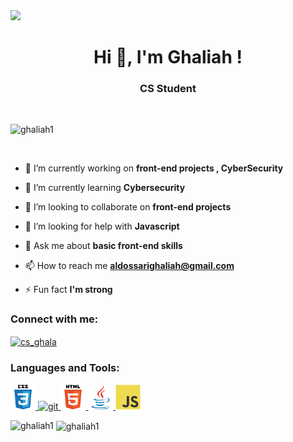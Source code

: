 <img src="https://64.media.tumblr.com/4dc7f9d7902c65856e4baa8aeaeaed01/tumblr_owsbgsWF5R1r5u9m2o4_500.gif"/>
<br>
<h1 align="center">Hi 👋, I'm Ghaliah !</h1>
<h3 align="center">CS Student</h3>
<br>
<img align="right" width="400 src="[https://th.bing.com/th/id/R.4fae230a415b0a3fb12ea09ed6d51616?rik=vSJgwEGiDWN5Mw&pid=ImgRaw&r=0 ](https://camo.githubusercontent.com/ba9f3bd30647e352a3f5e1e45eb45c6ec7bad6155cd16aaedf4a426738da0ca5/68747470733a2f2f696e646f616e616c79746963612e636f6d2f7374617469632f696d616765732f62616e6e6572722e676966)" />
<p align="left"> <img src="https://komarev.com/ghpvc/?username=ghaliah1&label=Profile%20views&color=0e75b6&style=flat" alt="ghaliah1" /> </p>
 
<br>

- 🔭 I’m currently working on **front-end projects , CyberSecurity**

- 🌱 I’m currently learning **Cybersecurity**

- 👯 I’m looking to collaborate on **front-end projects**

- 🤝 I’m looking for help with **Javascript**

- 💬 Ask me about **basic front-end skills**

- 📫 How to reach me **aldossarighaliah@gmail.com**

- ⚡ Fun fact **I'm strong**

<h3 align="left">Connect with me:</h3>
<p align="left">
<a href="https://twitter.com/cs_ghala" target="blank"><img align="center" src="https://raw.githubusercontent.com/rahuldkjain/github-profile-readme-generator/master/src/images/icons/Social/twitter.svg" alt="cs_ghala" height="30" width="40" /></a>
</p>

<h3 align="left">Languages and Tools:</h3>
<p align="left"> <a href="https://www.w3schools.com/css/" target="_blank" rel="noreferrer"> <img src="https://raw.githubusercontent.com/devicons/devicon/master/icons/css3/css3-original-wordmark.svg" alt="css3" width="40" height="40"/> </a> <a href="https://git-scm.com/" target="_blank" rel="noreferrer"> <img src="https://www.vectorlogo.zone/logos/git-scm/git-scm-icon.svg" alt="git" width="40" height="40"/> </a> <a href="https://www.w3.org/html/" target="_blank" rel="noreferrer"> <img src="https://raw.githubusercontent.com/devicons/devicon/master/icons/html5/html5-original-wordmark.svg" alt="html5" width="40" height="40"/> </a> <a href="https://www.java.com" target="_blank" rel="noreferrer"> <img src="https://raw.githubusercontent.com/devicons/devicon/master/icons/java/java-original.svg" alt="java" width="40" height="40"/> </a> <a href="https://developer.mozilla.org/en-US/docs/Web/JavaScript" target="_blank" rel="noreferrer"> <img src="https://raw.githubusercontent.com/devicons/devicon/master/icons/javascript/javascript-original.svg" alt="javascript" width="40" height="40"/> </a> </p>

<p><img align="left" src="https://github-readme-stats.vercel.app/api/top-langs?username=ghaliah1&show_icons=true&locale=en&layout=compact" alt="ghaliah1" /></p>

<p>&nbsp;<img align="center" src="https://github-readme-stats.vercel.app/api?username=ghaliah1&show_icons=true&locale=en" alt="ghaliah1" /></p>
